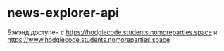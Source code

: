 # news-explorer-api

Бэкэнд доступен с https://hodgiecode.students.nomoreparties.space и https://www.hodgiecode.students.nomoreparties.space